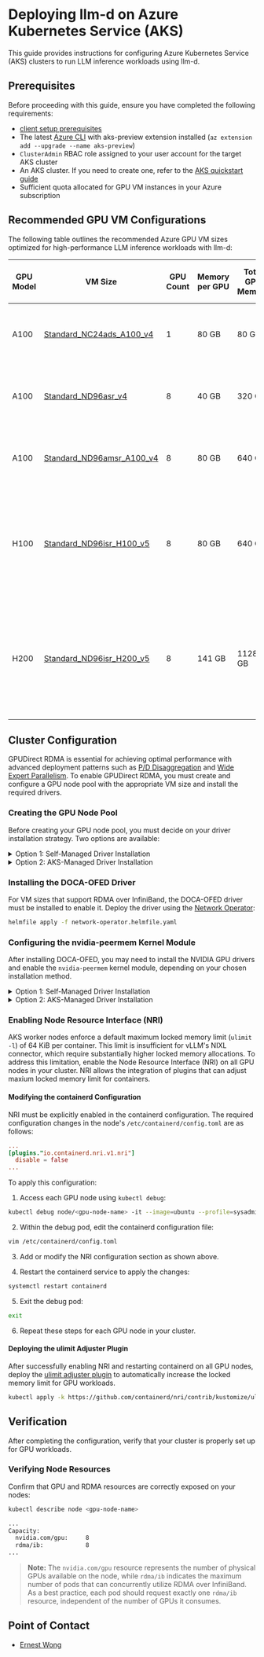 # Deploying llm-d on Azure Kubernetes Service (AKS)

This guide provides instructions for configuring Azure Kubernetes Service (AKS) clusters to run LLM inference workloads using llm-d.

## Prerequisites

Before proceeding with this guide, ensure you have completed the following requirements:

- [client setup prerequisites](../../../guides/prereq/client-setup/README.md)
- The latest [Azure CLI](https://learn.microsoft.com/en-us/cli/azure/install-azure-cli?view=azure-cli-latest) with aks-preview extension installed (`az extension add --upgrade --name aks-preview`)
- `ClusterAdmin` RBAC role assigned to your user account for the target AKS cluster
- An AKS cluster. If you need to create one, refer to the [AKS quickstart guide](https://learn.microsoft.com/en-us/azure/aks/learn/quick-kubernetes-deploy-cli)
- Sufficient quota allocated for GPU VM instances in your Azure subscription

## Recommended GPU VM Configurations

The following table outlines the recommended Azure GPU VM sizes optimized for high-performance LLM inference workloads with llm-d:

| GPU Model | VM Size                                                                                                                                     | GPU Count | Memory per GPU | Total GPU Memory | RDMA over InfiniBand Support | Supported Well-Lit Paths                                                                                                                                                                                                                                                                                                                                          |
|-----------|---------------------------------------------------------------------------------------------------------------------------------------------|-----------|----------------|------------------|------------------------------|-------------------------------------------------------------------------------------------------------------------------------------------------------------------------------------------------------------------------------------------------------------------------------------------------------------------------------------------------------------------|
| A100      | [Standard_NC24ads_A100_v4](https://learn.microsoft.com/en-us/azure/virtual-machines/sizes/gpu-accelerated/nca100v4-series?tabs=sizebasic)   | 1         | 80 GB          | 80 GB            | ❌                            | [Intelligent Inference Scheduling](../../../guides/inference-scheduling/README.md)<br>[Precise Prefix Cache Aware Routing](../../../guides/precise-prefix-cache-aware/README.md)                                                                                                                                                                                  |
| A100      | [Standard_ND96asr_v4](https://learn.microsoft.com/en-us/azure/virtual-machines/sizes/gpu-accelerated/ndasra100v4-series?tabs=sizebasic)     | 8         | 40 GB          | 320 GB           | ✅                            | [Intelligent Inference Scheduling](../../../guides/inference-scheduling/README.md)<br>[Precise Prefix Cache Aware Routing](../../../guides/precise-prefix-cache-aware/README.md)                                                                                                                                                                                  |
| A100      | [Standard_ND96amsr_A100_v4](https://learn.microsoft.com/en-us/azure/virtual-machines/sizes/gpu-accelerated/ndma100v4-series?tabs=sizebasic) | 8         | 80 GB          | 640 GB           | ✅                            | [Intelligent Inference Scheduling](../../../guides/inference-scheduling/README.md)<br>[Precise Prefix Cache Aware Routing](../../../guides/precise-prefix-cache-aware/README.md)                                                                                                                                                                                  |
| H100      | [Standard_ND96isr_H100_v5](https://learn.microsoft.com/en-us/azure/virtual-machines/sizes/gpu-accelerated/ndh100v5-series?tabs=sizebasic)   | 8         | 80 GB          | 640 GB           | ✅                            | [Intelligent Inference Scheduling](../../../guides/inference-scheduling/README.md)<br>[Precise Prefix Cache Aware Routing](../../../guides/precise-prefix-cache-aware/README.md)<br>[P/D Disaggregation](../../../guides/pd-disaggregation/README.md) (with vLLM flag `--max-model-len=4500`)                                                                     |
| H200      | [Standard_ND96isr_H200_v5](https://learn.microsoft.com/en-us/azure/virtual-machines/sizes/gpu-accelerated/nd-h200-v5-series?tabs=sizebasic) | 8         | 141 GB         | 1128 GB          | ✅                            | [Intelligent Inference Scheduling](../../../guides/inference-scheduling/README.md)<br>[Precise Prefix Cache Aware Routing](../../../guides/precise-prefix-cache-aware/README.md) <br>[P/D Disaggregation](../../../guides/pd-disaggregation/README.md), [Wide Expert Parallelism (EP/DP) with LeaderWorkerSet](../../../guides/wide-ep-lws/README.md) |

## Cluster Configuration

GPUDirect RDMA is essential for achieving optimal performance with advanced deployment patterns such as [P/D Disaggregation](../../../guides/pd-disaggregation/README.md) and [Wide Expert Parallelism](../../../guides/wide-ep-lws/README.md). To enable GPUDirect RDMA, you must create and configure a GPU node pool with the appropriate VM size and install the required drivers.

### Creating the GPU Node Pool

Before creating your GPU node pool, you must decide on your driver installation strategy. Two options are available:

<details>
<summary>Option 1: Self-Managed Driver Installation</summary>

With this approach, you retain full control over the NVIDIA driver installation process. Create the node pool with the `--gpu-driver none` flag to prevent AKS from automatically installing NVIDIA drivers.

```bash
az aks nodepool add \
  --resource-group "${AZURE_RESOURCE_GROUP}" \
  --cluster-name "${CLUSTER_NAME}" \
  --name "${NODEPOOL_NAME}" \
  --node-count "${NODEPOOL_NODE_COUNT}" \
  --node-vm-size "${NODEPOOL_VM_SIZE}" \
  --os-sku Ubuntu \
  --gpu-driver none
```

</details>

<details>
<summary>Option 2: AKS-Managed Driver Installation</summary>

With this approach, AKS handles the NVIDIA GPU driver installation automatically. Create the node pool without specifying the `--gpu-driver` parameter to use the managed driver installation.

```bash
az aks nodepool add \
  --resource-group "${AZURE_RESOURCE_GROUP}" \
  --cluster-name "${CLUSTER_NAME}" \
  --name "${NODEPOOL_NAME}" \
  --node-count "${NODEPOOL_NODE_COUNT}" \
  --node-vm-size "${NODEPOOL_VM_SIZE}" \
  --os-sku Ubuntu
```

</details>

### Installing the DOCA-OFED Driver

For VM sizes that support RDMA over InfiniBand, the DOCA-OFED driver must be installed to enable it. Deploy the driver using the [Network Operator](http://github.com/Mellanox/network-operator/):

```bash
helmfile apply -f network-operator.helmfile.yaml
```

### Configuring the nvidia-peermem Kernel Module

After installing DOCA-OFED, you may need to install the NVIDIA GPU drivers and enable the `nvidia-peermem` kernel module, depending on your chosen installation method.

<details>
<summary>Option 1: Self-Managed Driver Installation</summary>

We recommend using the [NVIDIA GPU Operator](https://docs.nvidia.com/datacenter/cloud-native/gpu-operator/latest/index.html) to manage the installation of NVIDIA GPU drivers and related GPU components. The driver installation via the GPU Operator includes enabling the `nvidia-peermem` kernel module required for GPUDirect RDMA over InfiniBand.

```bash
helmfile apply -f gpu-operator.helmfile.yaml
```

</details>

<details>
<summary>Option 2: AKS-Managed Driver Installation</summary>

The GPU drivers installed by AKS do not enable the `nvidia-peermem` kernel module by default. This module is required for GPUDirect RDMA over InfiniBand. To load this module, deploy the `nvidia-peermem-reloader` DaemonSet:

```bash
# Deploy the nvidia-peermem-reloader DaemonSet
# Reference: https://github.com/Azure/aks-rdma-infiniband/blob/main/configs/nvidia-peermem-reloader/ds.yaml
kubectl apply -f https://raw.githubusercontent.com/Azure/aks-rdma-infiniband/refs/heads/main/configs/nvidia-peermem-reloader/ds.yaml
```

Subsequently, install the NVIDIA device plugin to enable GPU resource management in Kubernetes:

```bash
helmfile apply -f nvidia-device-plugin.helmfile.yaml
```

</details>

### Enabling Node Resource Interface (NRI)

AKS worker nodes enforce a default maximum locked memory limit (`ulimit -l`) of 64 KiB per container. This limit is insufficient for vLLM's NIXL connector, which require substantially higher locked memory allocations. To address this limitation, enable the Node Resource Interface (NRI) on all GPU nodes in your cluster. NRI allows the integration of plugins that can adjust maxium locked memory limit for containers.

#### Modifying the containerd Configuration

NRI must be explicitly enabled in the containerd configuration. The required configuration changes in the node's `/etc/containerd/config.toml` are as follows:

```toml
...
[plugins."io.containerd.nri.v1.nri"]
  disable = false
...
```

To apply this configuration:

1. Access each GPU node using `kubectl debug`:

```bash
kubectl debug node/<gpu-node-name> -it --image=ubuntu --profile=sysadmin -- chroot /host
```

2. Within the debug pod, edit the containerd configuration file:

```bash
vim /etc/containerd/config.toml
```

3. Add or modify the NRI configuration section as shown above.

4. Restart the containerd service to apply the changes:

```bash
systemctl restart containerd
```

5. Exit the debug pod:

```bash
exit
```

6. Repeat these steps for each GPU node in your cluster.

#### Deploying the ulimit Adjuster Plugin

After successfully enabling NRI and restarting containerd on all GPU nodes, deploy the [ulimit adjuster plugin](https://github.com/containerd/nri/tree/main/plugins/ulimit-adjuster) to automatically increase the locked memory limit for GPU workloads.

```bash
kubectl apply -k https://github.com/containerd/nri/contrib/kustomize/ulimit-adjuster
```

## Verification

After completing the configuration, verify that your cluster is properly set up for GPU workloads.

### Verifying Node Resources

Confirm that GPU and RDMA resources are correctly exposed on your nodes:

```bash
kubectl describe node <gpu-node-name>

...
Capacity:
  nvidia.com/gpu:     8
  rdma/ib:            8
...
```

> **Note:** The `nvidia.com/gpu` resource represents the number of physical GPUs available on the node, while `rdma/ib` indicates the maximum number of pods that can concurrently utilize RDMA over InfiniBand. As a best practice, each pod should request exactly one `rdma/ib` resource, independent of the number of GPUs it consumes.

## Point of Contact

- [Ernest Wong](https://github.com/chewong)
